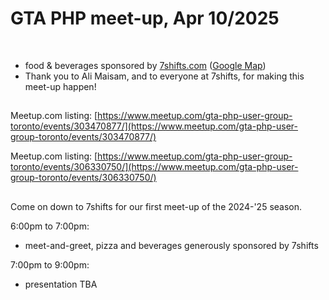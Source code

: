 # GTA PHP meet-up, Apr 10/2025
<br>

- food & beverages sponsored by [7shifts.com](https://7shifts.com) ([Google Map](https://maps.app.goo.gl/kEiQ3KsnjafybhJb9))
- Thank you to Ali Maisam, and to everyone at 7shifts, for making this meet-up happen!

##
Meetup.com listing: [https://www.meetup.com/gta-php-user-group-toronto/events/303470877/](https://www.meetup.com/gta-php-user-group-toronto/events/303470877/)

Meetup.com listing: [https://www.meetup.com/gta-php-user-group-toronto/events/306330750/](https://www.meetup.com/gta-php-user-group-toronto/events/306330750/)

##
Come on down to 7shifts for our first meet-up of the 2024-'25 season.

6:00pm to 7:00pm: 

- meet-and-greet, pizza and beverages generously sponsored by 7shifts

7:00pm to 9:00pm: 

- presentation TBA

